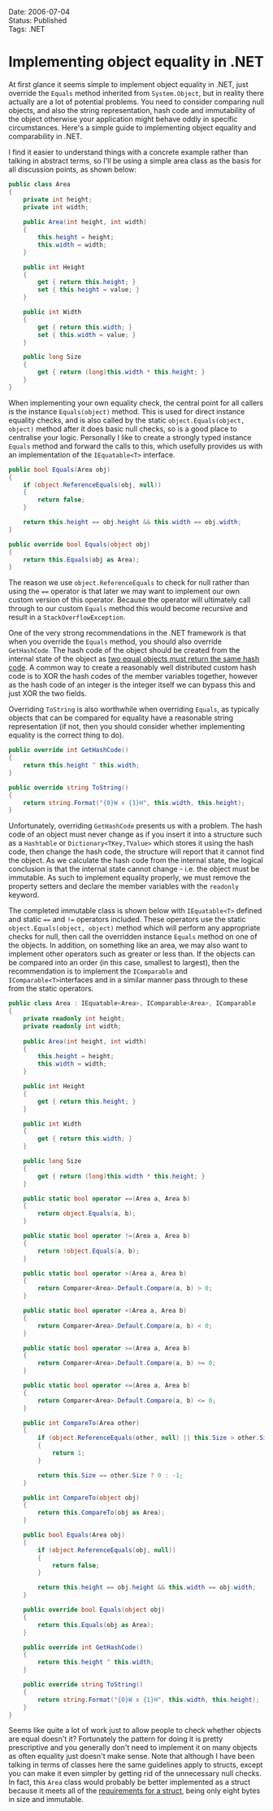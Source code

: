 Date: 2006-07-04  
Status: Published  
Tags: .NET  

# Implementing object equality in .NET
    
At first glance it seems simple to implement object equality in .NET, just override the `Equals` method inherited from `System.Object`, but in reality there actually are a lot of potential problems. You need to consider comparing null objects, and also the string representation, hash code and immutability of the object otherwise your application might behave oddly in specific circumstances. Here's a simple guide to implementing object equality and comparability in .NET.

I find it easier to understand things with a concrete example rather than talking in abstract terms, so I'll be using a simple area class as the basis for all discussion points, as shown below:

~~~ csharp
public class Area
{
    private int height;
    private int width;
   
    public Area(int height, int width)
    {
        this.height = height;
        this.width = width;
    }

    public int Height
    {
        get { return this.height; }
        set { this.height = value; }
    }

    public int Width
    {
        get { return this.width; }
        set { this.width = value; }
    }

    public long Size
    {
        get { return (long)this.width * this.height; }
    }
}
~~~

When implementing your own equality check, the central point for all callers is the instance `Equals(object)` method. This is used for direct instance equality checks, and is also called by the static `object.Equals(object, object)` method after it does basic null checks, so is a good place to centralise your logic. Personally I like to create a strongly typed instance `Equals` method and forward the calls to this, which usefully provides us with an implementation of the `IEquatable<T>` interface.

~~~ csharp
public bool Equals(Area obj)
{
    if (object.ReferenceEquals(obj, null))
    {
        return false;
    }

    return this.height == obj.height && this.width == obj.width;
}

public override bool Equals(object obj)
{
    return this.Equals(obj as Area);
}
~~~

The reason we use `object.ReferenceEquals` to check for null rather than using the `==` operator is that later we may want to implement our own custom version of this operator. Because the operator will ultimately call through to our custom `Equals` method this would become recursive and result in a `StackOverflowException`.

One of the very strong recommendations in the .NET framework is that when you override the `Equals` method, you should also override `GetHashCode`. The hash code of the object should be created from the internal state of the object as [two equal objects must return the same hash code](http://msdn2.microsoft.com/en-us/library/system.object.gethashcode.aspx). A common way to create a reasonably well distributed custom hash code is to XOR the hash codes of the member variables together, however as the hash code of an integer is the integer itself we can bypass this and just XOR the two fields.

Overriding `ToString` is also worthwhile when overriding `Equals`, as typically objects that can be compared for equality have a reasonable string representation (if not, then you should consider whether implementing equality is the correct thing to do).

~~~ csharp
public override int GetHashCode()
{
    return this.height ^ this.width;
}

public override string ToString()
{
    return string.Format("{0}W x {1}H", this.width, this.height);
}
~~~

Unfortunately, overriding `GetHashCode` presents us with a problem. The hash code of an object must never change as if you insert it into a structure such as a `Hashtable` or `Dictionary<TKey,TValue>` which stores it using the hash code, then change the hash code, the structure will report that it cannot find the object. As we calculate the hash code from the internal state, the logical conclusion is that the internal state cannot change - i.e. the object must be immutable. As such to implement equality properly, we must remove the property setters and declare the member variables with the `readonly` keyword.</p>

The completed immutable class is shown below with `IEquatable<T>` defined and static `==` and `!=` operators included. These operators use the static `object.Equals(object, object)` method which will perform any appropriate checks for null, then call the overridden instance `Equals` method on one of the objects. In addition, on something like an area, we may also want to implement other operators such as greater or less than. If the objects can be compared into an order (in this case, smallest to largest), then the recommendation is to implement the `IComparable` and `IComparable<T>`interfaces and in a similar manner pass through to these from the static operators.

~~~ csharp
public class Area : IEquatable<Area>, IComparable<Area>, IComparable
{
    private readonly int height;
    private readonly int width;
   
    public Area(int height, int width)
    {
        this.height = height;
        this.width = width;
    }

    public int Height
    {
        get { return this.height; }
    }

    public int Width
    {
        get { return this.width; }
    }

    public long Size
    {
        get { return (long)this.width * this.height; }
    }

    public static bool operator ==(Area a, Area b)
    {
        return object.Equals(a, b);
    }

    public static bool operator !=(Area a, Area b)
    {
        return !object.Equals(a, b);
    }

    public static bool operator >(Area a, Area b)
    {
        return Comparer<Area>.Default.Compare(a, b) > 0;
    }

    public static bool operator <(Area a, Area b)
    {
        return Comparer<Area>.Default.Compare(a, b) < 0;
    }

    public static bool operator >=(Area a, Area b)
    {
        return Comparer<Area>.Default.Compare(a, b) >= 0;
    }

    public static bool operator <=(Area a, Area b)
    {
        return Comparer<Area>.Default.Compare(a, b) <= 0;
    }

    public int CompareTo(Area other)
    {
        if (object.ReferenceEquals(other, null) || this.Size > other.Size)
        {
            return 1;
        }

        return this.Size == other.Size ? 0 : -1;
    }

    public int CompareTo(object obj)
    {
        return this.CompareTo(obj as Area);
    }

    public bool Equals(Area obj)
    {
        if (object.ReferenceEquals(obj, null))
        {
            return false;
        }

        return this.height == obj.height && this.width == obj.width;
    }

    public override bool Equals(object obj)
    {
        return this.Equals(obj as Area);
    }

    public override int GetHashCode()
    {
        return this.height ^ this.width;
    }

    public override string ToString()
    {
        return string.Format("{0}W x {1}H", this.width, this.height);
    }
}
~~~

Seems like quite a lot of work just to allow people to check whether objects are equal doesn't it? Fortunately the pattern for doing it is pretty prescriptive and you generally don't need to implement it on many objects as often equality just doesn't make sense. Note that although I have been talking in terms of classes here the same guidelines apply to structs, except you can make it even simpler by getting rid of the unnecessary null checks. In fact, this `Area` class would probably be better implemented as a struct because it meets all of the [requirements for a struct](http://msdn2.microsoft.com/en-us/library/ms229017.aspx), being only eight bytes in size and immutable.